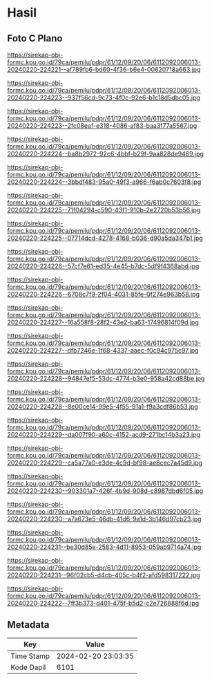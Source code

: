 # Hasil

## Foto C Plano

https://sirekap-obj-formc.kpu.go.id/79ca/pemilu/pdpr/61/12/09/20/06/6112092006013-20240220-224221--af789fb6-bd60-4f36-b6e4-00620718a663.jpg

https://sirekap-obj-formc.kpu.go.id/79ca/pemilu/pdpr/61/12/09/20/06/6112092006013-20240220-224223--937f56cd-9c73-4f0c-92e6-b1c18d5dbc05.jpg

https://sirekap-obj-formc.kpu.go.id/79ca/pemilu/pdpr/61/12/09/20/06/6112092006013-20240220-224223--2fc08eaf-e318-4086-af83-baa3f77a5567.jpg

https://sirekap-obj-formc.kpu.go.id/79ca/pemilu/pdpr/61/12/09/20/06/6112092006013-20240220-224224--ba8b2972-92c6-4bbf-b29f-9aa828de9469.jpg

https://sirekap-obj-formc.kpu.go.id/79ca/pemilu/pdpr/61/12/09/20/06/6112092006013-20240220-224224--3bbdf483-95a0-49f3-a966-f6ab0c7603f8.jpg

https://sirekap-obj-formc.kpu.go.id/79ca/pemilu/pdpr/61/12/09/20/06/6112092006013-20240220-224225--71f04294-c590-43f1-910b-2e2720b53b56.jpg

https://sirekap-obj-formc.kpu.go.id/79ca/pemilu/pdpr/61/12/09/20/06/6112092006013-20240220-224225--07714dcd-4278-4168-b036-d90a5da347b1.jpg

https://sirekap-obj-formc.kpu.go.id/79ca/pemilu/pdpr/61/12/09/20/06/6112092006013-20240220-224226--57cf7e61-ed35-4e45-b7dc-5df9f4368abd.jpg

https://sirekap-obj-formc.kpu.go.id/79ca/pemilu/pdpr/61/12/09/20/06/6112092006013-20240220-224226--6708c7f9-2f04-4031-85fe-0f274e963b58.jpg

https://sirekap-obj-formc.kpu.go.id/79ca/pemilu/pdpr/61/12/09/20/06/6112092006013-20240220-224227--16a558f8-28f2-43e2-ba63-17496814f09d.jpg

https://sirekap-obj-formc.kpu.go.id/79ca/pemilu/pdpr/61/12/09/20/06/6112092006013-20240220-224227--dfb7246e-1f68-4337-aaec-f0c94c975c97.jpg

https://sirekap-obj-formc.kpu.go.id/79ca/pemilu/pdpr/61/12/09/20/06/6112092006013-20240220-224228--94847ef5-53dc-4774-b3e0-958a42cd88be.jpg

https://sirekap-obj-formc.kpu.go.id/79ca/pemilu/pdpr/61/12/09/20/06/6112092006013-20240220-224228--8e00ce14-99e5-4f55-91a1-f9a3cdf86b53.jpg

https://sirekap-obj-formc.kpu.go.id/79ca/pemilu/pdpr/61/12/09/20/06/6112092006013-20240220-224229--da007f90-a60c-4152-acd9-271bc14b3a23.jpg

https://sirekap-obj-formc.kpu.go.id/79ca/pemilu/pdpr/61/12/09/20/06/6112092006013-20240220-224229--ca5a77a0-e3de-4c9d-bf98-ae8cec7a45d9.jpg

https://sirekap-obj-formc.kpu.go.id/79ca/pemilu/pdpr/61/12/09/20/06/6112092006013-20240220-224230--903301a7-426f-4b9d-908d-c8987dbd6f05.jpg

https://sirekap-obj-formc.kpu.go.id/79ca/pemilu/pdpr/61/12/09/20/06/6112092006013-20240220-224230--a7a673e5-46db-41d6-9a1d-3b146d97cb23.jpg

https://sirekap-obj-formc.kpu.go.id/79ca/pemilu/pdpr/61/12/09/20/06/6112092006013-20240220-224231--be30d85e-2583-4d11-8953-059ab9714a74.jpg

https://sirekap-obj-formc.kpu.go.id/79ca/pemilu/pdpr/61/12/09/20/06/6112092006013-20240220-224231--96f02cb5-d4cb-405c-b4f2-afd598317222.jpg

https://sirekap-obj-formc.kpu.go.id/79ca/pemilu/pdpr/61/12/09/20/06/6112092006013-20240220-224222--7ff3b373-d401-475f-b5d2-c2e726888f6d.jpg


## Metadata

| Key        | Value               |
| ---------- | ------------------- |
| Time Stamp | 2024-02-20 23:03:35 |
| Kode Dapil | 6101                |




